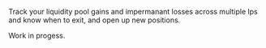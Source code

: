 Track your liquidity pool gains and impermanant losses across multiple lps and know when to exit, and open up new positions.

Work in progess.
